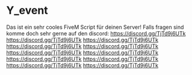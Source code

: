 # Y_event

Das ist ein sehr cooles FiveM Script für deinen Server!
Falls fragen sind komme doch sehr gerne auf den discord: https://discord.gg/TjTd9j6UTk
https://discord.gg/TjTd9j6UTk
https://discord.gg/TjTd9j6UTk
https://discord.gg/TjTd9j6UTk
https://discord.gg/TjTd9j6UTk
https://discord.gg/TjTd9j6UTk
https://discord.gg/TjTd9j6UTk
https://discord.gg/TjTd9j6UTk
https://discord.gg/TjTd9j6UTk
https://discord.gg/TjTd9j6UTk
https://discord.gg/TjTd9j6UTk
